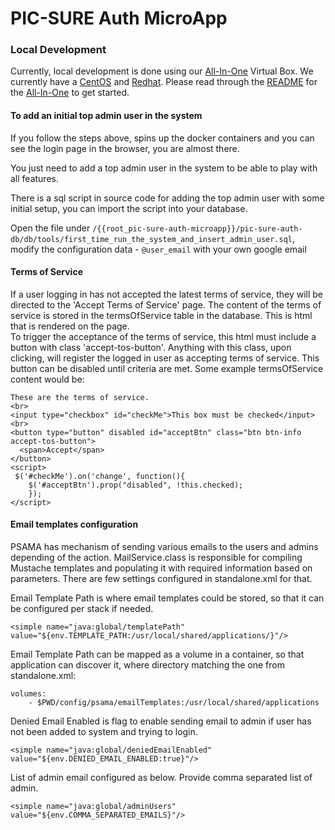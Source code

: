 # PIC-SURE Auth MicroApp

### Local Development
Currently, local development is done using our [All-In-One](https://github.com/hms-dbmi/pic-sure-all-in-one) Virtual Box. 
We currently have a [CentOS](https://github.com/hms-dbmi/pic-sure-all-in-one/tree/master) and [Redhat](https://github.com/hms-dbmi/pic-sure-all-in-one/tree/feature/redhat).
Please read through the [README](https://github.com/hms-dbmi/pic-sure-all-in-one/tree/master#readme) for the [All-In-One](https://github.com/hms-dbmi/pic-sure-all-in-one) to get started.

#### To add an initial top admin user in the system
If you follow the steps above, spins up the docker containers and you can see the login page in the browser, you are almost there.

You just need to add a top admin user in the system to be able to play with all features.

There is a sql script in source code for adding the top admin user with some initial setup, you can import the script
into your database.

Open the file under `/{{root_pic-sure-auth-microapp}}/pic-sure-auth-db/db/tools/first_time_run_the_system_and_insert_admin_user.sql`,
modify the configuration data - `@user_email` with your own google email

#### Terms of Service

If a user logging in has not accepted the latest terms of service, they will be directed to the 'Accept Terms of Service' page.
The content of the terms of service is stored in the termsOfService table in the database.  This is html that is rendered on the page.  
To trigger the acceptance of the terms of service, this html must include a button with class 'accept-tos-button'.  Anything with this class,
upon clicking, will register the logged in user as accepting terms of service.  This button can be disabled until criteria are met.  Some example termsOfService content would be:



```aidl
These are the terms of service.
<br>
<input type="checkbox" id="checkMe">This box must be checked</input>
<br>
<button type="button" disabled id="acceptBtn" class="btn btn-info accept-tos-button">
  <span>Accept</span> 
</button>
<script>
 $('#checkMe').on('change', function(){
	$('#acceptBtn').prop("disabled", !this.checked);
	});
</script>
```

#### Email templates configuration

PSAMA has mechanism of sending various emails to the users and admins depending of the action.
MailService.class is responsible for compiling Mustache templates and populating it with required information based on parameters. There are few settings configured in standalone.xml for that.

Email Template Path is where email templates could be stored, so that it can be configured per stack if needed.
```
<simple name="java:global/templatePath" value="${env.TEMPLATE_PATH:/usr/local/shared/applications/}"/>
```
Email Template Path can be mapped as a volume in a container, so that application can discover it, where directory matching the one from standalone.xml:
```    
volumes:
    - $PWD/config/psama/emailTemplates:/usr/local/shared/applications
```

Denied Email Enabled is flag to enable sending email to admin if user has not been added to system and trying to login.
```
<simple name="java:global/deniedEmailEnabled" value="${env.DENIED_EMAIL_ENABLED:true}"/>
```

List of admin email configured as below. Provide comma separated list of admin.
```
<simple name="java:global/adminUsers" value="${env.COMMA_SEPARATED_EMAILS}"/>
```
